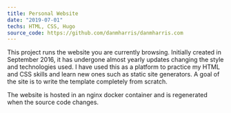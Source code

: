 ```yaml
---
title: Personal Website
date: "2019-07-01"
techs: HTML, CSS, Hugo
source_code: https://github.com/danmharris/danmharris.com
---
```

This project runs the website you are currently browsing. Initially created in September 2016, it has undergone almost yearly updates changing the style and technologies used. I have used this as a platform to practice my HTML and CSS skills and learn new ones such as static site generators. A goal of the site is to write the template completely from scratch.

The website is hosted in an nginx docker container and is regenerated when the source code changes.
